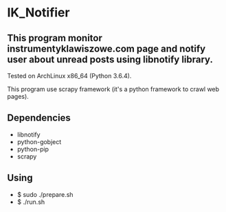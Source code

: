 # IK_Notifier
This program monitor instrumentyklawiszowe.com page and notify user about unread posts using  libnotify library.
---


Tested on ArchLinux x86_64 (Python 3.6.4).

This program use scrapy framework (it's a python framework to crawl web pages).

## Dependencies

* libnotify
* python-gobject
* python-pip
* scrapy


## Using
* $ sudo ./prepare.sh
* $ ./run.sh
